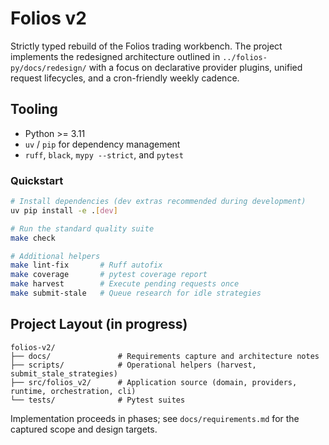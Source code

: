 # Folios v2

Strictly typed rebuild of the Folios trading workbench. The project implements the redesigned architecture outlined in `../folios-py/docs/redesign/` with a focus on declarative provider plugins, unified request lifecycles, and a cron-friendly weekly cadence.

## Tooling
- Python >= 3.11
- `uv` / `pip` for dependency management
- `ruff`, `black`, `mypy --strict`, and `pytest`

### Quickstart
```bash
# Install dependencies (dev extras recommended during development)
uv pip install -e .[dev]

# Run the standard quality suite
make check

# Additional helpers
make lint-fix       # Ruff autofix
make coverage       # pytest coverage report
make harvest        # Execute pending requests once
make submit-stale   # Queue research for idle strategies
```

## Project Layout (in progress)
```
folios-v2/
├── docs/               # Requirements capture and architecture notes
├── scripts/            # Operational helpers (harvest, submit_stale_strategies)
├── src/folios_v2/      # Application source (domain, providers, runtime, orchestration, cli)
└── tests/              # Pytest suites
```

Implementation proceeds in phases; see `docs/requirements.md` for the captured scope and design targets.
